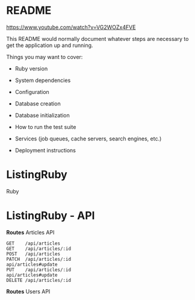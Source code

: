 # README
https://www.youtube.com/watch?v=VG2WOZx4FVE

This README would normally document whatever steps are necessary to get the
application up and running.

Things you may want to cover:

* Ruby version

* System dependencies

* Configuration

* Database creation

* Database initialization

* How to run the test suite

* Services (job queues, cache servers, search engines, etc.)

* Deployment instructions

# ListingRuby
Ruby

# ListingRuby - API
**Routes**
Articles API
```
GET    /api/articles
GET    /api/articles/:id
POST   /api/articles 
PATCH  /api/articles/:id                                                           api/articles#update
PUT    /api/articles/:id                                                              api/articles#update
DELETE /api/articles/:id
```
**Routes**
Users API
